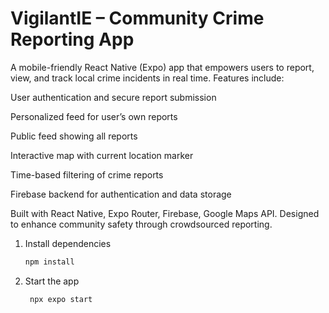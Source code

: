 
# VigilantIE – Community Crime Reporting App
A mobile-friendly React Native (Expo) app that empowers users to report, view, and track local crime incidents in real time. Features include:

User authentication and secure report submission

Personalized feed for user’s own reports

Public feed showing all reports

Interactive map with current location marker

Time-based filtering of crime reports

Firebase backend for authentication and data storage

Built with React Native, Expo Router, Firebase, Google Maps API. Designed to enhance community safety through crowdsourced reporting.


1. Install dependencies

   ```bash
   npm install
   ```

2. Start the app

   ```bash
    npx expo start
   ```

